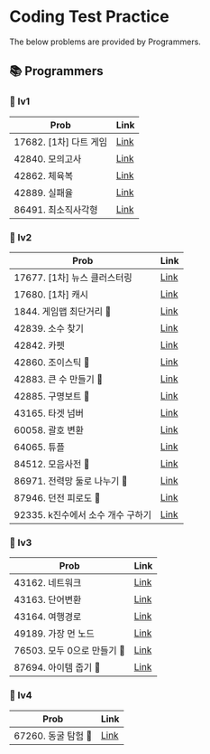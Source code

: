 # 
# Coding Test Practice
The below problems are provided by Programmers.
## 📚 Programmers
### 🚀 lv1
| Prob | Link |
| ----- | ----- |
|17682. [1차] 다트 게임|[Link](./Programmers/lv1/17682.%20%5B1%EC%B0%A8%5D%20%EB%8B%A4%ED%8A%B8%20%EA%B2%8C%EC%9E%84/code.py)|
|42840. 모의고사|[Link](./Programmers/lv1/42840.%20%EB%AA%A8%EC%9D%98%EA%B3%A0%EC%82%AC/42840.py)|
|42862. 체육복|[Link](./Programmers/lv1/42862.%20%EC%B2%B4%EC%9C%A1%EB%B3%B5/42862.py)|
|42889. 실패율|[Link](./Programmers/lv1/42889.%20%EC%8B%A4%ED%8C%A8%EC%9C%A8/code.py)|
|86491. 최소직사각형|[Link](./Programmers/lv1/86491.%20%EC%B5%9C%EC%86%8C%EC%A7%81%EC%82%AC%EA%B0%81%ED%98%95/README.md)|
### 🚀 lv2
| Prob | Link |
| ----- | ----- |
|17677. [1차] 뉴스 클러스터링|[Link](./Programmers/lv2/17677.%20%5B1%EC%B0%A8%5D%20%EB%89%B4%EC%8A%A4%20%ED%81%B4%EB%9F%AC%EC%8A%A4%ED%84%B0%EB%A7%81/code.py)|
|17680. [1차] 캐시|[Link](./Programmers/lv2/17680.%20%5B1%EC%B0%A8%5D%20%EC%BA%90%EC%8B%9C/code.py)|
|1844. 게임맵 최단거리 🏀|[Link](./Programmers/lv2/1844.%20%EA%B2%8C%EC%9E%84%EB%A7%B5%20%EC%B5%9C%EB%8B%A8%EA%B1%B0%EB%A6%AC%20%F0%9F%8F%80/1844.py)|
|42839. 소수 찾기|[Link](./Programmers/lv2/42839.%20%EC%86%8C%EC%88%98%20%EC%B0%BE%EA%B8%B0/42839.py)|
|42842. 카펫|[Link](./Programmers/lv2/42842.%20%EC%B9%B4%ED%8E%AB/42842.py)|
|42860. 조이스틱 🏀|[Link](./Programmers/lv2/42860.%20%EC%A1%B0%EC%9D%B4%EC%8A%A4%ED%8B%B1%20%F0%9F%8F%80/README.md)|
|42883. 큰 수 만들기 🏀|[Link](./Programmers/lv2/42883.%20%ED%81%B0%20%EC%88%98%20%EB%A7%8C%EB%93%A4%EA%B8%B0%20%F0%9F%8F%80/42883.%20%ED%81%B0%20%EC%88%98%20%EB%A7%8C%EB%93%A4%EA%B8%B0.py)|
|42885. 구명보트 🏀|[Link](./Programmers/lv2/42885.%20%EA%B5%AC%EB%AA%85%EB%B3%B4%ED%8A%B8%20%F0%9F%8F%80/README.md)|
|43165. 타겟 넘버|[Link](./Programmers/lv2/43165.%20%ED%83%80%EA%B2%9F%20%EB%84%98%EB%B2%84/43165.py)|
|60058. 괄호 변환|[Link](./Programmers/lv2/60058.%20%EA%B4%84%ED%98%B8%20%EB%B3%80%ED%99%98/60058.py)|
|64065. 튜플|[Link](./Programmers/lv2/64065.%20%ED%8A%9C%ED%94%8C/64065.py)|
|84512. 모음사전 🏀|[Link](./Programmers/lv2/84512.%20%EB%AA%A8%EC%9D%8C%EC%82%AC%EC%A0%84%20%F0%9F%8F%80/87946.py)|
|86971. 전력망 둘로 나누기 🏀|[Link](./Programmers/lv2/86971.%20%EC%A0%84%EB%A0%A5%EB%A7%9D%20%EB%91%98%EB%A1%9C%20%EB%82%98%EB%88%84%EA%B8%B0%20%F0%9F%8F%80/README.md)|
|87946. 던전 피로도 🏀|[Link](./Programmers/lv2/87946.%20%EB%8D%98%EC%A0%84%20%ED%94%BC%EB%A1%9C%EB%8F%84%20%F0%9F%8F%80/README.md)|
|92335. k진수에서 소수 개수 구하기|[Link](./Programmers/lv2/92335.%20k%EC%A7%84%EC%88%98%EC%97%90%EC%84%9C%20%EC%86%8C%EC%88%98%20%EA%B0%9C%EC%88%98%20%EA%B5%AC%ED%95%98%EA%B8%B0/code.py)|
### 🚀 lv3
| Prob | Link |
| ----- | ----- |
|43162. 네트워크|[Link](./Programmers/lv3/43162.%20%EB%84%A4%ED%8A%B8%EC%9B%8C%ED%81%AC/43162.py)|
|43163. 단어변환|[Link](./Programmers/lv3/43163.%20%EB%8B%A8%EC%96%B4%EB%B3%80%ED%99%98/43163.py)|
|43164. 여행경로|[Link](./Programmers/lv3/43164.%20%EC%97%AC%ED%96%89%EA%B2%BD%EB%A1%9C/43164.py)|
|49189. 가장 먼 노드|[Link](./Programmers/lv3/49189.%20%EA%B0%80%EC%9E%A5%20%EB%A8%BC%20%EB%85%B8%EB%93%9C/49189.py)|
|76503. 모두 0으로 만들기 🏀|[Link](./Programmers/lv3/76503.%20%EB%AA%A8%EB%91%90%200%EC%9C%BC%EB%A1%9C%20%EB%A7%8C%EB%93%A4%EA%B8%B0%20%F0%9F%8F%80/87694.py)|
|87694. 아이템 줍기 🏀|[Link](./Programmers/lv3/87694.%20%EC%95%84%EC%9D%B4%ED%85%9C%20%EC%A4%8D%EA%B8%B0%20%F0%9F%8F%80/87694.py)|
### 🚀 lv4
| Prob | Link |
| ----- | ----- |
|67260. 동굴 탐험 🏀|[Link](./Programmers/lv4/67260.%20%EB%8F%99%EA%B5%B4%20%ED%83%90%ED%97%98%20%F0%9F%8F%80/67260.py)|
